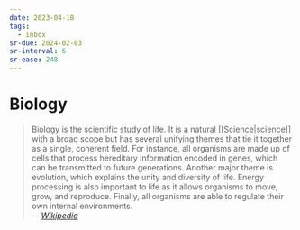 ```yaml
---
date: 2023-04-18
tags:
  - inbox
sr-due: 2024-02-03
sr-interval: 6
sr-ease: 248
---
```


# Biology

> Biology is the scientific study of life. It is a natural [[Science|science]]
> with a broad scope but has several unifying themes that tie it together as a
> single, coherent field. For instance, all organisms are made up of cells that
> process hereditary information encoded in genes, which can be transmitted to
> future generations. Another major theme is evolution, which explains the unity
> and diversity of life. Energy processing is also important to life as it
> allows organisms to move, grow, and reproduce. Finally, all organisms are able
> to regulate their own internal environments.\
> — <cite>[Wikipedia](https://en.wikipedia.org/wiki/Biology)</cite>
